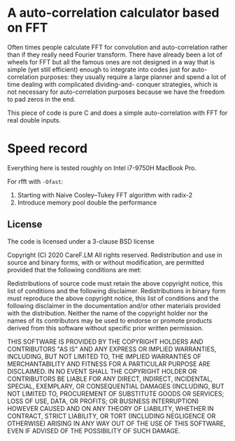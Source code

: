 A auto-correlation calculator based on FFT
==========================================

Often times people calculate FFT for convolution and auto-correlation 
rather than if they really need Fourier transform. There have already 
been a lot of wheels for FFT but all the famous ones are not designed 
in a way that is simple (yet still efficient) enough to integrate into
codes just for auto-correlation purposes: they usually require a large
planner and spend a lot of time dealing with complicated dividing-and-
conquer strategies, which is not necessary for auto-correlation purposes
because we have the freedom to pad zeros in the end. 

This piece of code is pure C and does a simple auto-correlation with
FFT for real double inputs.

Speed record
============
Everything here is tested roughly on Intel i7-9750H MacBook Pro. 

For rfft with `-Ofast`:
1. Starting with Naive Cooley–Tukey FFT algorithm with radix-2 
2. Introduce memory pool double the performance

License
----------
The code is licensed under a 3-clause BSD license

Copyright (C) 2020 CareF.LM
All rights reserved.
Redistribution and use in source and binary forms, with or without modification,
are permitted provided that the following conditions are met:

Redistributions of source code must retain the above copyright notice, this
list of conditions and the following disclaimer.
Redistributions in binary form must reproduce the above copyright notice, this
list of conditions and the following disclaimer in the documentation and/or
other materials provided with the distribution.
Neither the name of the copyright holder nor the names of its contributors may
be used to endorse or promote products derived from this software without
specific prior written permission.

THIS SOFTWARE IS PROVIDED BY THE COPYRIGHT HOLDERS AND CONTRIBUTORS "AS IS" AND
ANY EXPRESS OR IMPLIED WARRANTIES, INCLUDING, BUT NOT LIMITED TO, THE IMPLIED
WARRANTIES OF MERCHANTABILITY AND FITNESS FOR A PARTICULAR PURPOSE ARE
DISCLAIMED. IN NO EVENT SHALL THE COPYRIGHT HOLDER OR CONTRIBUTORS BE LIABLE FOR
ANY DIRECT, INDIRECT, INCIDENTAL, SPECIAL, EXEMPLARY, OR CONSEQUENTIAL DAMAGES
(INCLUDING, BUT NOT LIMITED TO, PROCUREMENT OF SUBSTITUTE GOODS OR SERVICES;
LOSS OF USE, DATA, OR PROFITS; OR BUSINESS INTERRUPTION) HOWEVER CAUSED AND ON
ANY THEORY OF LIABILITY, WHETHER IN CONTRACT, STRICT LIABILITY, OR TORT
(INCLUDING NEGLIGENCE OR OTHERWISE) ARISING IN ANY WAY OUT OF THE USE OF THIS
SOFTWARE, EVEN IF ADVISED OF THE POSSIBILITY OF SUCH DAMAGE.
